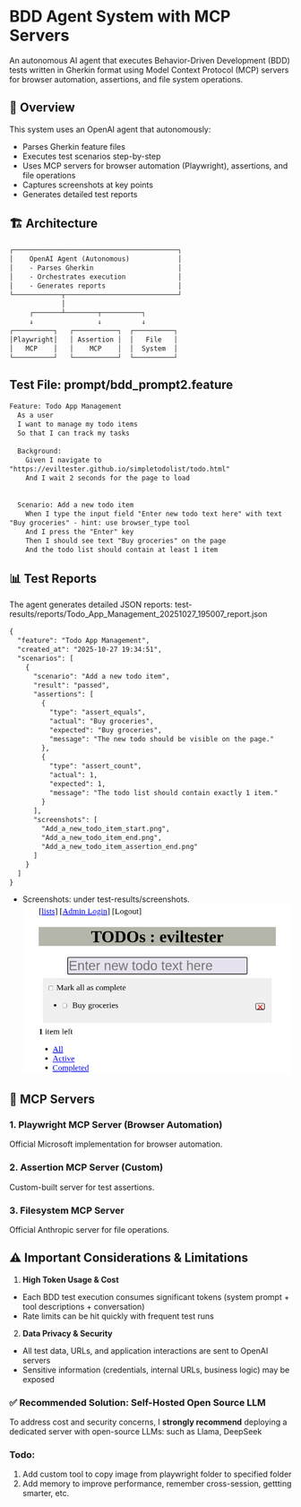 # BDD Agent System with MCP Servers

An autonomous AI agent that executes Behavior-Driven Development (BDD) tests written in Gherkin format using Model Context Protocol (MCP) servers for browser automation, assertions, and file system operations.

## 🎯 Overview

This system uses an OpenAI agent that autonomously:
- Parses Gherkin feature files
- Executes test scenarios step-by-step
- Uses MCP servers for browser automation (Playwright), assertions, and file operations
- Captures screenshots at key points
- Generates detailed test reports

## 🏗️ Architecture

```
┌─────────────────────────────────────────┐
│    OpenAI Agent (Autonomous)            │
│    - Parses Gherkin                     │
│    - Orchestrates execution             │
│    - Generates reports                  │
└────────────┬────────────────────────────┘
             │
     ┌───────┴────────┬──────────┐
     ↓                ↓          ↓
┌──────────┐   ┌───────────┐  ┌──────────┐
│Playwright│   │ Assertion │  │   File   │
│   MCP    │   │    MCP    │  │  System  │
└──────────┘   └───────────┘  └──────────┘
```

## Test File: prompt/bdd_prompt2.feature
```
Feature: Todo App Management
  As a user
  I want to manage my todo items
  So that I can track my tasks
  
  Background:
    Given I navigate to "https://eviltester.github.io/simpletodolist/todo.html"
    And I wait 2 seconds for the page to load


  Scenario: Add a new todo item
    When I type the input field "Enter new todo text here" with text "Buy groceries" - hint: use browser_type tool
    And I press the "Enter" key
    Then I should see text "Buy groceries" on the page
    And the todo list should contain at least 1 item
```

## 📊 Test Reports

The agent generates detailed JSON reports:  test-results/reports/Todo_App_Management_20251027_195007_report.json
```
{
  "feature": "Todo App Management",
  "created_at": "2025-10-27 19:34:51",
  "scenarios": [
    {
      "scenario": "Add a new todo item",
      "result": "passed",
      "assertions": [
        {
          "type": "assert_equals",
          "actual": "Buy groceries",
          "expected": "Buy groceries",
          "message": "The new todo should be visible on the page."
        },
        {
          "type": "assert_count",
          "actual": 1,
          "expected": 1,
          "message": "The todo list should contain exactly 1 item."
        }
      ],
      "screenshots": [
        "Add_a_new_todo_item_start.png",
        "Add_a_new_todo_item_end.png",
        "Add_a_new_todo_item_assertion_end.png"
      ]
    }
  ]
}
```
- Screenshots:  under test-results/screenshots.
  ![Assertion End](./test-results/screenshots/Add_a_new_todo_item_assertion_end.png)

## 🔧 MCP Servers

### 1. Playwright MCP Server (Browser Automation)
Official Microsoft implementation for browser automation.

### 2. Assertion MCP Server (Custom)
Custom-built server for test assertions.

### 3. Filesystem MCP Server
Official Anthropic server for file operations.

## ⚠️ Important Considerations & Limitations

1. **High Token Usage & Cost**
  - Each BDD test execution consumes significant tokens (system prompt + tool descriptions + conversation)
  - Rate limits can be hit quickly with frequent test runs

2. **Data Privacy & Security**
  - All test data, URLs, and application interactions are sent to OpenAI servers
  - Sensitive information (credentials, internal URLs, business logic) may be exposed
   
### ✅ Recommended Solution: Self-Hosted Open Source LLM

To address cost and security concerns, I **strongly recommend** deploying a dedicated server with open-source LLMs: such as Llama, DeepSeek

### Todo:
1. Add custom tool to copy image from playwright folder to specified folder
2. Add memory to improve performance, remember cross-session, gettting smarter, etc.
